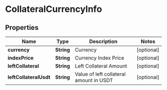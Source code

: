 
# CollateralCurrencyInfo

## Properties

Name | Type | Description | Notes
------------ | ------------- | ------------- | -------------
**currency** | **String** | Currency |  [optional]
**indexPrice** | **String** | Currency Index Price |  [optional]
**leftCollateral** | **String** | Left Collateral Amount |  [optional]
**leftCollateralUsdt** | **String** | Value of left collateral amount in USDT |  [optional]

